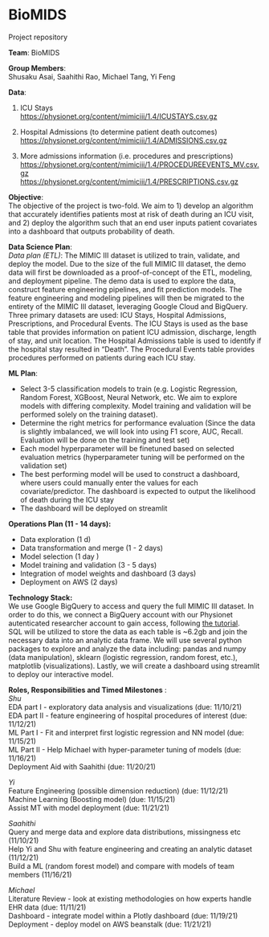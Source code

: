 # BioMIDS
Project repository

**Team**:  BioMIDS
  

**Group Members**:  
Shusaku Asai, Saahithi Rao, Michael Tang, Yi Feng     

**Data**:  
1. ICU Stays  
    https://physionet.org/content/mimiciii/1.4/ICUSTAYS.csv.gz  

2. Hospital Admissions (to determine patient death outcomes)  
    https://physionet.org/content/mimiciii/1.4/ADMISSIONS.csv.gz

3. More admissions information (i.e. procedures and prescriptions)   
    https://physionet.org/content/mimiciii/1.4/PROCEDUREEVENTS_MV.csv.gz  
    https://physionet.org/content/mimiciii/1.4/PRESCRIPTIONS.csv.gz  
  
  
**Objective**:  
The objective of the project is two-fold. We aim to 1) develop an algorithm that accurately identifies patients most at risk of death during an ICU visit, and 2) deploy the algorithm such that an end user inputs patient covariates into a dashboard that outputs probability of death.   
  
 **Data Science Plan**:  
 *Data plan (ETL)*:  The MIMIC III dataset is utilized to train, validate, and deploy the model. Due to the size of the full MIMIC III dataset, the demo data will first be downloaded as a proof-of-concept of the ETL, modeling, and deployment pipeline. The demo data is used to explore the data, construct feature engineering pipelines, and fit prediction models. The feature engineering and modeling pipelines will then be migrated to the entirety of the MIMIC III dataset, leveraging Google Cloud and BigQuery.  
Three primary datasets are used: ICU Stays, Hospital Admissions, Prescriptions, and Procedural Events. The ICU Stays is used as the base table that provides information on patient ICU admission, discharge, length of stay, and unit location. The Hospital Admissions table is used to identify if the hospital stay resulted in “Death”. The Procedural Events table provides procedures performed on patients during each ICU stay.   
   
**ML Plan**:  
 - Select 3-5 classification models to train (e.g. Logistic Regression, Random Forest, XGBoost, Neural Network, etc. We aim to explore models with differing complexity. Model training and validation will be performed solely on the training dataset).    
 - Determine the right metrics for performance evaluation (Since the data is slightly imbalanced, we will look into using F1 score, AUC,  Recall. Evaluation will be done on the training and test set)   
 - Each model hyperparameter will be finetuned based on selected evaluation metrics (hyperparameter tuning will be performed on the validation set)  
 - The best performing model will be used to construct a dashboard, where users could manually enter the values for each covariate/predictor. The dashboard is expected to output the likelihood of death during the ICU stay  
 - The dashboard will be deployed on streamlit    
 
**Operations Plan (11 - 14 days):** 
- Data exploration (1 d)  
- Data transformation and merge (1 - 2 days)  
- Model selection (1  day )  
- Model training and validation (3 - 5 days)  
- Integration of model weights and dashboard (3 days)  
- Deployment on AWS (2 days)  

**Technology Stack:**  
We use Google BigQuery to access and query the full MIMIC III dataset. In order to do this, we connect a BigQuery account with our Physionet autenticated researcher account to gain access, following [the tutorial](https://mimic.mit.edu/docs/iii/tutorials/intro-to-mimic-iii-bq/).  
SQL will be utilized to store the data as each table is ~6.2gb and join the necessary data into an analytic data frame. We will use several python packages to explore and analyze the data including: pandas and numpy (data manipulation), sklearn (logistic regression, random forest, etc.), matplotlib (visualizations). Lastly, we will create a dashboard using streamlit to deploy our interactive model.   

 
 **Roles, Responsibilities and Timed Milestones** :    
*Shu*   
EDA part I - exploratory data analysis and visualizations (due: 11/10/21)  
EDA part II - feature engineering of hospital procedures of interest (due: 11/12/21)   
ML Part I - Fit and interpret first logistic regression and NN model (due: 11/15/21)  
ML Part II - Help Michael with hyper-parameter tuning of models (due: 11/16/21)  
Deployment Aid with Saahithi (due: 11/20/21)  

*Yi*   
Feature Engineering (possible dimension reduction) (due: 11/12/21)  
Machine Learning (Boosting model) (due: 11/15/21)  
Assist MT with model deployment (due: 11/21/21)  
 
*Saahithi*    
Query and merge data and explore data distributions, missingness etc (11/10/21)  
Help Yi and Shu with feature engineering and creating an analytic dataset (11/12/21)  
Build a ML (random forest model) and compare with models of team members (11/16/21)  

*Michael*   
Literature Review - look at existing methodologies on how experts handle EHR data (due: 11/11/21)  
Dashboard - integrate model within a Plotly dashboard (due: 11/19/21)  
Deployment - deploy model on AWS beanstalk (due: 11/21/21)  
  

